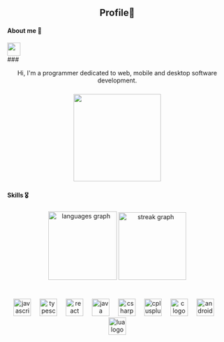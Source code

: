 
<h2 align="center"> Profile🙎 </h2>


<h4 align="left">About me 🦖</h4>
<div>
  <img height="30" src="https://www.svgrepo.com/show/489934/facebook.svg"  />
</div>
###

<p align="center">Hi, I'm a programmer dedicated to web, mobile and desktop software development.</p>

###

<div align="center">
  <img height="200" src="https://i.pinimg.com/originals/1f/06/e4/1f06e4df238be453656074872883ea60.gif"  />
</div>

###

<h4 align="left">Skills 🎖️</h4>

###

<div align="center">
  <img src="https://github-readme-stats.vercel.app/api/top-langs?username=CristianRonald&locale=en&hide_title=false&layout=compact&card_width=320&langs_count=6&theme=vue-dark&hide_border=true&order=2&custom_title=Languages%F0%9F%94%A5" height="157" alt="languages graph"  />
  <img src="https://streak-stats.demolab.com?user=CristianRonald&locale=en&mode=weekly&theme=vue-dark&hide_border=true&border_radius=5&date_format=j/n%5B/Y%5D&order=3" height="155" alt="streak graph"  />
</div>

###

<br clear="both">

<div align="center">
  <img src="https://cdn.jsdelivr.net/gh/devicons/devicon/icons/javascript/javascript-original.svg" height="40" alt="javascript logo"  />
  <img width="12" />
  <img src="https://cdn.jsdelivr.net/gh/devicons/devicon/icons/typescript/typescript-original.svg" height="40" alt="typescript logo"  />
  <img width="12" />
  <img src="https://cdn.jsdelivr.net/gh/devicons/devicon/icons/react/react-original.svg" height="40" alt="react logo"  />
  <img width="12" />
  <img src="https://cdn.jsdelivr.net/gh/devicons/devicon/icons/java/java-original.svg" height="40" alt="java logo"  />
  <img width="12" />
  <img src="https://cdn.jsdelivr.net/gh/devicons/devicon/icons/csharp/csharp-original.svg" height="40" alt="csharp logo"  />
  <img width="12" />
  <img src="https://cdn.jsdelivr.net/gh/devicons/devicon/icons/cplusplus/cplusplus-original.svg" height="40" alt="cplusplus logo"  />
  <img width="12" />
  <img src="https://cdn.jsdelivr.net/gh/devicons/devicon/icons/c/c-original.svg" height="40" alt="c logo"  />
  <img width="12" />
  <img src="https://cdn.jsdelivr.net/gh/devicons/devicon/icons/android/android-original.svg" height="40" alt="android logo"  />
  <img width="12" />
  <img src="https://cdn.jsdelivr.net/gh/devicons/devicon/icons/lua/lua-original.svg" height="40" alt="lua logo"  />
</div>

###
